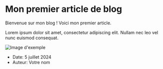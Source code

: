 # Mon premier article de blog

Bienvenue sur mon blog ! Voici mon premier article. 

Lorem ipsum dolor sit amet, consectetur adipiscing elit. Nullam nec leo vel nunc euismod consequat. 

![Image d'exemple](assets/images/example-image.jpg)

- Date: 5 juillet 2024
- Auteur: Votre nom
